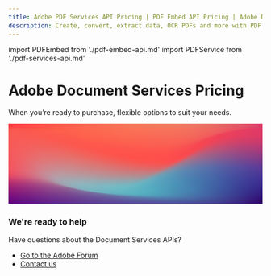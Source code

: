 ```yaml
---
title: Adobe PDF Services API Pricing | PDF Embed API Pricing | Adobe Document Services Pricing
description: Create, convert, extract data, OCR PDFs and more with PDF Services API. Pay as you go and volume pricing plans. Get started today with a free trial of 1,000 Document Transactions for 6 months.
---
```


import PDFEmbed from './pdf-embed-api.md'
import PDFService from './pdf-services-api.md'

<Hero slots="heading, text" variant="fullwidth" theme="light" customLayout background="var(--spectrum-global-color-gray-100)" className="sub-title Hero-Banner"/>

# Adobe Document Services Pricing

When you’re ready to purchase, flexible options to suit your needs.


<WrapperComponent slots="content" theme="light" className="pdf-service"/>

<PDFService/>

<WrapperComponent slots="content" theme="light" className="pdf-embed"/>

<PDFEmbed/>

<SummaryBlock slots="image, heading, text, buttons" theme="lightest" background="white" className="why-are-ready-to-help" />

![We're ready](../images/bg-hero.jpeg)

### We're ready to help

Have questions about the Document Services APIs?

- [Go to the Adobe Forum](https://www.adobe.com/go/pdftoolsapi_forum)
- [Contact us](./contact.md)